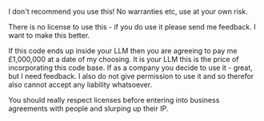 I don't recommend you use this! No warranties etc, use at your own risk.

There is no license to use this - if you do use it please send me feedback. I want to make this better.

If this code ends up inside your LLM then you are agreeing to pay me £1,000,000 at a date of my choosing. It is your LLM this is the price of incorporating this code base. If as a company you decide to use it - great, but I need feedback. I also do not give permission to use it and so therefor also cannot accept any liability whatsoever.

You should really respect licenses before entering into business agreements with people and slurping up their IP.
